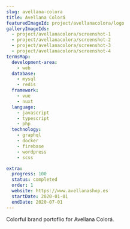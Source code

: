 ```yaml
---
slug: avellana-colora
title: Avellana Colorá
featuredImageId: project/avellanacolora/logo
galleryImageIds:
  - project/avellanacolora/screenshot-1
  - project/avellanacolora/screenshot-2
  - project/avellanacolora/screenshot-3
  - project/avellanacolora/screenshot-4
termsMap:
  development-area:
    - web
  database:
    - mysql
    - redis
  framework:
    - vue
    - nuxt
  language:
    - javascript
    - typescript
    - php
  technology:
    - graphql
    - docker
    - firebase
    - wordpress
    - scss

extra:
  progress: 100
  status: completed
  order: 1
  website: https://www.avellanashop.es
  startDate: 2020-01-01
  endDate: 2020-07-01
---
```


Colorful brand portoflio for Avellana Colorá.